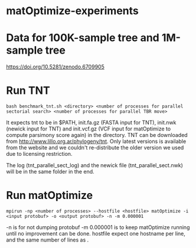 # matOptimize-experiments
# Data for 100K-sample tree and 1M-sample tree
  https://doi.org/10.5281/zenodo.6709905

# Run TNT
```
bash benchmark_tnt.sh <directory> <number of processes for parallel sectorial search> <number of processes for parallel TBR move>
```
It expects tnt to be in $PATH, init.fa.gz (FASTA input for TNT), init.nwk (newick input for TNT) and init.vcf.gz (VCF input for matOptimize to compute parsimony score again) in the directory. TNT can be downloaded from http://www.lillo.org.ar/phylogeny/tnt. Only latest versions is available from the website and we couldn't re-distribute the older version we used due to licensing restriction.

The log (tnt_parallel_sect_log) and the newick file (tnt_parallel_sect.nwk) will be in the same folder in the end.

# Run matOptimize
```
mpirun -np <number of processes> --hostfile <hostfile> matOptimize -i <input protobuf> -o <output protobuf> -n -m 0.000001
```
-n is for not dumping protobuf
-m 0.000001 is to keep matOptimize running until no improvement can be done.
hostfile expect one hostname per line, and the same number of lines as <number of processes>.
